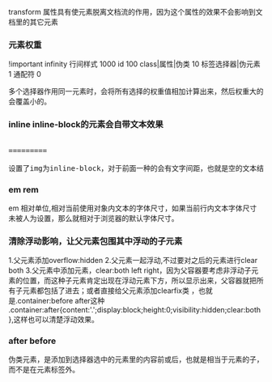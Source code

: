 transform 属性具有使元素脱离文档流的作用，因为这个属性的效果不会影响到文档里的其它元素


### 元素权重
!important infinity
行间样式 1000
id      100
class|属性|伪类 10
标签选择器|伪元素 1
通配符 0

多个选择器作用同一元素时，会将所有选择的权重值相加计算出来，然后权重大的会覆盖小的。

### inline inline-block的元素会自带文本效果
<pre>

<img />
<img />
=========
<img /><img />

设置了img为inline-block，对于前面一种的会有文字间距，也就是空的文本结点，渲染出来的图片直接会有间隔，而后面的不会。
</pre>

### em rem
em 相对单位,相对当前使用对象内文本的字体尺寸，如果当前行内文本字体尺寸未被人为设置，那么就相对于浏览器的默认字体尺寸。

### 清除浮动影响，让父元素包围其中浮动的子元素
1.父元素添加overflow:hidden
2.父元素一起浮动,不过要对之后的元素进行clear both
3.父元素中添加元素，clear:both left right，因为父容器要考虑非浮动子元素的位置，而这种子元素肯定出现在浮动元素下方，所以显示出来，父容器就把所有子元素都包括了进去；或者直接给父元素添加clearfix类 ，也就是.container:before after这种
 .container:after{content:'.';display:block;height:0;visibility:hidden;clear:both},这样也可以清楚浮动效果。

### after before
伪类元素，是添加到选择器选中的元素里的内容前或后，也就是相当于元素的子，而不是在元素标签外。

